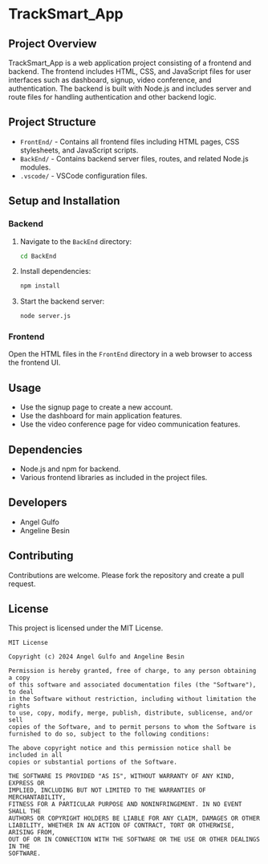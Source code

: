 # TrackSmart_App

## Project Overview
TrackSmart_App is a web application project consisting of a frontend and backend. The frontend includes HTML, CSS, and JavaScript files for user interfaces such as dashboard, signup, video conference, and authentication. The backend is built with Node.js and includes server and route files for handling authentication and other backend logic.

## Project Structure
- `FrontEnd/` - Contains all frontend files including HTML pages, CSS stylesheets, and JavaScript scripts.
- `BackEnd/` - Contains backend server files, routes, and related Node.js modules.
- `.vscode/` - VSCode configuration files.

## Setup and Installation

### Backend
1. Navigate to the `BackEnd` directory:
   ```bash
   cd BackEnd
   ```
2. Install dependencies:
   ```bash
   npm install
   ```
3. Start the backend server:
   ```bash
   node server.js
   ```

### Frontend
Open the HTML files in the `FrontEnd` directory in a web browser to access the frontend UI.

## Usage
- Use the signup page to create a new account.
- Use the dashboard for main application features.
- Use the video conference page for video communication features.

## Dependencies
- Node.js and npm for backend.
- Various frontend libraries as included in the project files.

## Developers
- Angel Gulfo
- Angeline Besin

## Contributing
Contributions are welcome. Please fork the repository and create a pull request.

## License
This project is licensed under the MIT License.

```
MIT License

Copyright (c) 2024 Angel Gulfo and Angeline Besin

Permission is hereby granted, free of charge, to any person obtaining a copy
of this software and associated documentation files (the "Software"), to deal
in the Software without restriction, including without limitation the rights
to use, copy, modify, merge, publish, distribute, sublicense, and/or sell
copies of the Software, and to permit persons to whom the Software is
furnished to do so, subject to the following conditions:

The above copyright notice and this permission notice shall be included in all
copies or substantial portions of the Software.

THE SOFTWARE IS PROVIDED "AS IS", WITHOUT WARRANTY OF ANY KIND, EXPRESS OR
IMPLIED, INCLUDING BUT NOT LIMITED TO THE WARRANTIES OF MERCHANTABILITY,
FITNESS FOR A PARTICULAR PURPOSE AND NONINFRINGEMENT. IN NO EVENT SHALL THE
AUTHORS OR COPYRIGHT HOLDERS BE LIABLE FOR ANY CLAIM, DAMAGES OR OTHER
LIABILITY, WHETHER IN AN ACTION OF CONTRACT, TORT OR OTHERWISE, ARISING FROM,
OUT OF OR IN CONNECTION WITH THE SOFTWARE OR THE USE OR OTHER DEALINGS IN THE
SOFTWARE.
